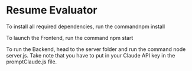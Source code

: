 # Resume Evaluator

To install all required dependencies, run the commandnpm install

To launch the Frontend, run the command npm start

To run the Backend, head to the server folder and run the command node server.js. Take note that you have to put in your Claude API key in the promptClaude.js file.
